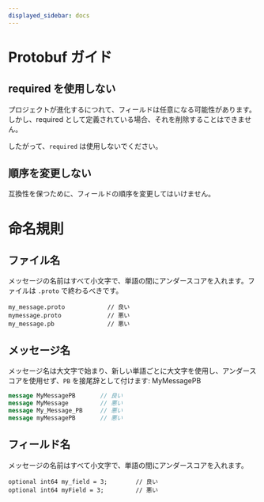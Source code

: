 ```yaml
---
displayed_sidebar: docs
---
```


# Protobuf ガイド

## required を使用しない

プロジェクトが進化するにつれて、フィールドは任意になる可能性があります。しかし、required として定義されている場合、それを削除することはできません。

したがって、`required` は使用しないでください。

## 順序を変更しない

互換性を保つために、フィールドの順序を変更してはいけません。

# 命名規則

## ファイル名

メッセージの名前はすべて小文字で、単語の間にアンダースコアを入れます。ファイルは `.proto` で終わるべきです。

```
my_message.proto            // 良い
mymessage.proto             // 悪い
my_message.pb               // 悪い
```

## メッセージ名

メッセージ名は大文字で始まり、新しい単語ごとに大文字を使用し、アンダースコアを使用せず、`PB` を接尾辞として付けます: MyMessagePB

```protobuf
message MyMessagePB       // 良い
message MyMessage         // 悪い
message My_Message_PB     // 悪い
message myMessagePB       // 悪い
```

## フィールド名

メッセージの名前はすべて小文字で、単語の間にアンダースコアを入れます。

```
optional int64 my_field = 3;        // 良い
optional int64 myField = 3;         // 悪い
```